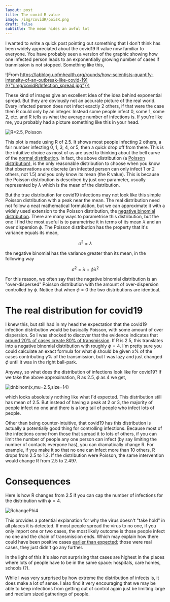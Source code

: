 ```yaml
---
layout: post
title: The covid R value
image: /img/covidR/poisR.png
draft: false
subtitle: The mean hides an awful lot
---
```


I wanted to write a quick post pointing out something that I don't think has been widely appreciated about the covid19 R value now familiar to everyone.  You have probably seen a version of the graphic showing how one infected person leads to an exponentially growing number of cases if tranmission is not stopped.  Something like this,

![From https://labblog.uofmhealth.org/rounds/how-scientists-quantify-intensity-of-an-outbreak-like-covid-19]({{"/img/covidR/Infection_spread.jpg"}})

These kind of images give an excellent idea of the idea behind exponential spread.  But they are obviously not an accurate picture of the real world.  Every infected person does not infect exactly 2 others, if that were the case then R could only by an integer.  Instead some people infect 0, some 1, some 2, etc. and R tells us what the average number of infections is.  If you're like me, you probably had a picture something like this in your head.


![R=2.5, Poisson]({{"/img/covidR/poisR.png"}})

This plot is made using R of 2.5.  It shows most people infecting 2 others, a fair number infecting 0, 1, 3, 4, or 5, then a quick drop off from there.  This is the intuitive choice as most of us are used to thinking about the bell curve of the [normal distribution](https://en.wikipedia.org/wiki/Normal_distribution).  In fact, the above distribution (a [Poisson distribution](https://en.wikipedia.org/wiki/Poisson_distribution)), is the only reasonable distribution to choose when you know that observations are discrete (an infected person can only infect 1 or 2 others, not 1.5) and you only know its mean (the R value).  This is because the Poisson distribution is described by just one parameter, usually represented by $\lambda$ which is the mean of the distribution.

But the true distribution for covid19 infections may not look like this simple Poisson distribution with a peak near the mean.  The real distribution need not follow a neat mathematical formulation, but we can approximate it with a widely used extension to the Poisson distribution, the [negative binomial distribution](https://en.wikipedia.org/wiki/Negative_binomial_distribution).  There are many ways to parametrise this distribution, but the one I find the most useful is to parametrise it in terms of its mean $\lambda$ and an over dispersion $\phi$.  The Poisson distribution has the property that it's variance equals its mean,

$$
\sigma^2 = \lambda
$$

the negative binomial has the variance greater than its mean, in the following way

$$
\sigma^2 = \lambda + \phi \lambda^2
$$

For this reason, we often say that the negative binomial distribution is an "over-dispersed" Poisson distribution with the amount of over-dispersion controlled by $\phi$.  Notice that when $\phi=0$ the two distributions are identical.

# The real distribution for covid19

I knew this, but still had in my head the expectation that the covid19 infection distribution would be basically Poisson, with some amount of over dispersion.  So I was shocked to discover that the evidence indicates that [around 20% of cases create 80% of transmission](https://twitter.com/kakape/status/1264457812643581952).  If R is 2.5, this translates into a negative binomial distribution with roughly $\phi = 4$.  I'm pretty sure you could calculate an exact formula for what $\phi$ should be given x% of the cases contributing y% of the transmission, but I was lazy and just changed $\phi$ until it was in the right ball-park.

Anyway, so what does the distribution of infections look like for covid19?  If we take the above approximation, R as 2.5, $\phi$ as $4$ we get,

![dnbinom(x,mu=2.5,size=14)]({{"/img/covidR/nbR_zoom.png"}})

which looks absolutely nothing like what I'd expected.  This distribution still has mean of 2.5.  But instead of having a peak at 2 or 3, the majority of people infect no one and there is a long tail of people who infect lots of people.  

Other than being counter-intuitive, that covid19 has this distribution is actually a potentially good thing for controlling infections.  Because most of the infections come from those that spread it to lots of others, if you can limit the number of people any one person can infect (by say limiting the number of contacts everyone has), you can dramatically change R.  For example, if you make it so that no one can infect more than 10 others, R drops from 2.5 to 1.2.  If the distribution were Poisson, the same intervention would change R from 2.5 to 2.497.

# Consequences

Here is how R changes from 2.5 if you can cap the number of infections for the distribution with $\phi=4$.

![RchangePhi4]({{"/img/covidR/nbRchangePhi4.jpg"}})

This provides a potential explanation for why the virus doesn't "take hold" in all places it is detected.  If most people spread the virus to no one, if you only import one or two cases, the most likely outcome is those people infect no one and the chain of transmission ends.  Which may explain how there could have been positive cases [earlier than expected](https://www.itv.com/news/2020-05-05/first-covid-19-case-in-france-was-back-in-december-claims-doctor-one-month-before-officially-confirmed-cases/); those were real cases, they just didn't go any further.

In the light of this it's also not surprising that cases are highest in the places where lots of people have to be in the same space: hospitals, care homes, schools (?).

While I was very surprised by how extreme the distribution of infects is, it does make a lot of sense.  I also find it very encouraging that we may be able to keep infections from getting out of control again just be limiting large and medium sized gatherings of people.

